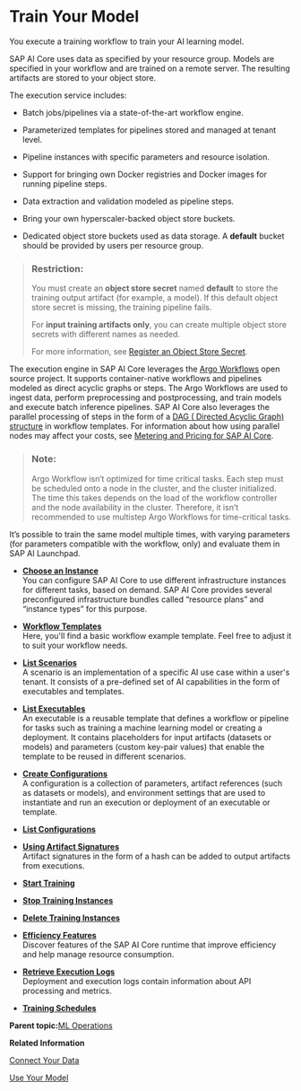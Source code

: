 <!-- loioa9ceb06ba9b146d0b2c410cbd685ead6 -->

# Train Your Model

You execute a training workflow to train your AI learning model.

SAP AI Core uses data as specified by your resource group. Models are specified in your workflow and are trained on a remote server. The resulting artifacts are stored to your object store.

The execution service includes:

-   Batch jobs/pipelines via a state-of-the-art workflow engine.

-   Parameterized templates for pipelines stored and managed at tenant level.

-   Pipeline instances with specific parameters and resource isolation.

-   Support for bringing own Docker registries and Docker images for running pipeline steps.

-   Data extraction and validation modeled as pipeline steps.

-   Bring your own hyperscaler-backed object store buckets.

-   Dedicated object store buckets used as data storage. A **default** bucket should be provided by users per resource group.


> ### Restriction:  
> You must create an **object store secret** named **default** to store the training output artifact \(for example, a model\). If this default object store secret is missing, the training pipeline fails.
> 
> For **input training artifacts only**, you can create multiple object store secrets with different names as needed.
> 
> For more information, see [Register an Object Store Secret](register-an-object-store-secret-b083d73.md).

The execution engine in SAP AI Core leverages the [Argo Workflows](https://argoproj.github.io/workflows/) open source project. It supports container-native workflows and pipelines modeled as direct acyclic graphs or steps. The Argo Workflows are used to ingest data, perform preprocessing and postprocessing, and train models and execute batch inference pipelines. SAP AI Core also leverages the parallel processing of steps in the form of a [DAG \( Directed Acyclic Graph\) structure](https://argoproj.github.io/argo-workflows/workflow-concepts/#dag) in workflow templates. For information about how using parallel nodes may affect your costs, see [Metering and Pricing for SAP AI Core](metering-and-pricing-for-sap-ai-core-1e6cbac.md).

> ### Note:  
> Argo Workflow isn’t optimized for time critical tasks. Each step must be scheduled onto a node in the cluster, and the cluster initialized. The time this takes depends on the load of the workflow controller and the node availability in the cluster. Therefore, it isn’t recommended to use multistep Argo Workflows for time-critical tasks.

It’s possible to train the same model multiple times, with varying parameters \(for parameters compatible with the workflow, only\) and evaluate them in SAP AI Launchpad.

-   **[Choose an Instance](choose-an-instance-57f4f19.md "You can configure SAP AI Core to use different infrastructure
		instances for different tasks, based on demand. SAP AI Core provides
		several preconfigured infrastructure bundles called “resource plans” and “instance types” for this purpose.")**  
You can configure SAP AI Core to use different infrastructure instances for different tasks, based on demand. SAP AI Core provides several preconfigured infrastructure bundles called “resource plans” and “instance types” for this purpose.
-   **[Workflow Templates](workflow-templates-83523ab.md " Here, you'll find a basic workflow example template. Feel free to adjust it to suit
    your workflow needs.")**  
 Here, you'll find a basic workflow example template. Feel free to adjust it to suit your workflow needs.
-   **[List Scenarios](list-scenarios-deedde5.md "A scenario is an implementation of a specific AI use case within a user's tenant. It
		consists of a pre-defined set of AI capabilities in the form of executables and
		templates.")**  
A scenario is an implementation of a specific AI use case within a user's tenant. It consists of a pre-defined set of AI capabilities in the form of executables and templates.
-   **[List Executables](list-executables-80895a4.md "An executable is a reusable template that defines a workflow or pipeline for tasks
      such as training a machine learning model or creating a deployment. It contains placeholders
      for input artifacts (datasets or models) and parameters (custom key-pair values) that enable
      the template to be reused in different scenarios.")**  
An executable is a reusable template that defines a workflow or pipeline for tasks such as training a machine learning model or creating a deployment. It contains placeholders for input artifacts \(datasets or models\) and parameters \(custom key-pair values\) that enable the template to be reused in different scenarios.
-   **[Create Configurations](create-configurations-884ae34.md "A configuration is a collection of parameters, artifact references (such as datasets or
    models), and environment settings that are used to instantiate and run an execution or
    deployment of an executable or template.")**  
A configuration is a collection of parameters, artifact references \(such as datasets or models\), and environment settings that are used to instantiate and run an execution or deployment of an executable or template.
-   **[List Configurations](list-configurations-8074b2a.md "")**  

-   **[Using Artifact Signatures](using-artifact-signatures-2f02a1d.md "Artifact signatures in the form of a hash can be added to output artifacts from executions.")**  
Artifact signatures in the form of a hash can be added to output artifacts from executions.
-   **[Start Training](start-training-54b44e4.md "")**  

-   **[Stop Training Instances](stop-training-instances-3d85344.md "")**  

-   **[Delete Training Instances](delete-training-instances-612ce17.md "")**  

-   **[Efficiency Features](efficiency-features-4cb76f7.md "Discover features of the SAP AI Core runtime that improve
		efficiency and help manage resource consumption.")**  
Discover features of the SAP AI Core runtime that improve efficiency and help manage resource consumption.
-   **[Retrieve Execution Logs](retrieve-execution-logs-fbc55d3.md "Deployment and execution logs contain information about API
            processing and metrics.")**  
Deployment and execution logs contain information about API processing and metrics.
-   **[Training Schedules](training-schedules-2b702f8.md "")**  


**Parent topic:**[ML Operations](ml-operations-7f5aa9b.md "This section guides you through the end-to-end AI lifecycle of SAP AI Core.")

**Related Information**  


[Connect Your Data](connect-your-data-9508bdb.md "Use cloud storage with SAP AI Core to store AI assets such as datasets and model files. You use Artifacts in SAP AI Core to reference to your AI Assets.")

[Use Your Model](use-your-model-7f93e8f.md "You deploy your AI learning model to run inferences against it.")

